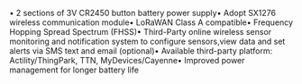 • 2 sections of 3V CR2450 button battery power supply• Adopt SX1276 wireless communication module• LoRaWAN Class A compatible• Frequency Hopping Spread Spectrum (FHSS)• Third-Party online wireless sensor monitoring and notification system to configure sensors,view data and set alerts via SMS text and email (optional)• Available third-party platform: Actility/ThingPark, TTN, MyDevices/Cayenne• Improved power management for longer battery life
